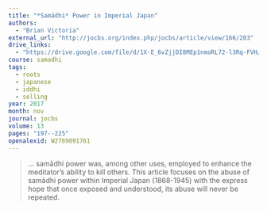 ```yaml
---
title: "*Samādhi* Power in Imperial Japan"
authors:
  - "Brian Victoria"
external_url: "http://jocbs.org/index.php/jocbs/article/view/166/203"
drive_links:
  - "https://drive.google.com/file/d/1X-E_6vZjjDI8MEp1nmoRL72-l3Rq-FVH/view?usp=drivesdk"
course: samadhi
tags:
  - roots
  - japanese
  - iddhi
  - selling
year: 2017
month: nov
journal: jocbs
volume: 13
pages: "197--225"
openalexid: W2769091761
---
```


> … samādhi power was, among other uses, employed to enhance the meditator’s ability to kill others.
> This article focuses on the abuse of samādhi power within Imperial Japan (1868-1945) with the express hope that once exposed and understood, its abuse will never be repeated.

